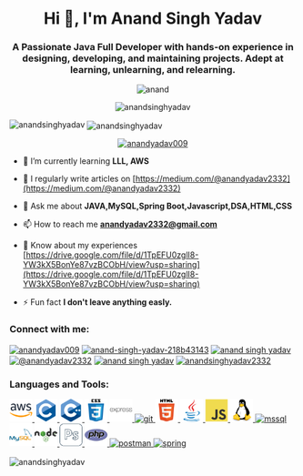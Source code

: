 

<h1 align="center">Hi 👋, I'm Anand Singh Yadav</h1>
<h3 align="center">A Passionate Java Full Developer with hands-on experience in designing, developing, and maintaining projects. Adept at learning, unlearning, and relearning.</h3>
<p align ="center"> <img width="830" src="https://i.pinimg.com/originals/fa/7b/4b/fa7b4bdc3b2f73e749e5c2c646d4ae13.gif" alt="anand"/> </p>




<p align="center"> <img src="https://komarev.com/ghpvc/?username=anandsinghyadav&label=Profile%20views&color=0e75b6&style=flat" alt="anandsinghyadav" /> </p>

<p><img align="left"  src="https://github-readme-stats.vercel.app/api/top-langs?username=anandsinghyadav&show_icons=true&locale=en&layout=compact" alt="anandsinghyadav" /></p>

<p>&nbsp;<img align="center" src="https://github-readme-stats.vercel.app/api?username=anandsinghyadav&show_icons=true&locale=en" alt="anandsinghyadav" /></p>
<p align="center"> <a href="https://twitter.com/anandyadav009" target="blank"><img src="https://img.shields.io/twitter/follow/anandyadav009?logo=twitter&style=for-the-badge" alt="anandyadav009" /></a> </p>


- 🌱 I’m currently learning **LLL, AWS**

- 📝 I regularly write articles on [https://medium.com/@anandyadav2332](https://medium.com/@anandyadav2332)

- 💬 Ask me about **JAVA,MySQL,Spring Boot,Javascript,DSA,HTML,CSS**

- 📫 How to reach me **anandyadav2332@gmail.com**

- 📄 Know about my experiences [https://drive.google.com/file/d/1TpEFU0zglI8-YW3kX5BonYe87vzBCObH/view?usp=sharing](https://drive.google.com/file/d/1TpEFU0zglI8-YW3kX5BonYe87vzBCObH/view?usp=sharing)

- ⚡ Fun fact **I don't leave anything easly.**

<h3 align="left">Connect with me:</h3>
<p align="left">
<a href="https://twitter.com/anandyadav009" target="blank"><img align="center" src="https://raw.githubusercontent.com/rahuldkjain/github-profile-readme-generator/master/src/images/icons/Social/twitter.svg" alt="anandyadav009" height="30" width="40" /></a>
<a href="https://linkedin.com/in/anand-singh-yadav-218b43143" target="blank"><img align="center" src="https://raw.githubusercontent.com/rahuldkjain/github-profile-readme-generator/master/src/images/icons/Social/linked-in-alt.svg" alt="anand-singh-yadav-218b43143" height="30" width="40" /></a>
<a href="https://fb.com/anand singh yadav" target="blank"><img align="center" src="https://raw.githubusercontent.com/rahuldkjain/github-profile-readme-generator/master/src/images/icons/Social/facebook.svg" alt="anand singh yadav" height="30" width="40" /></a>
<a href="https://medium.com/@anandyadav2332" target="blank"><img align="center" src="https://raw.githubusercontent.com/rahuldkjain/github-profile-readme-generator/master/src/images/icons/Social/medium.svg" alt="@anandyadav2332" height="30" width="40" /></a>
<a href="https://www.youtube.com/c/anand singh yadav" target="blank"><img align="center" src="https://raw.githubusercontent.com/rahuldkjain/github-profile-readme-generator/master/src/images/icons/Social/youtube.svg" alt="anand singh yadav" height="30" width="40" /></a>
<a href="https://www.leetcode.com/anandsinghyadav2332" target="blank"><img align="center" src="https://raw.githubusercontent.com/rahuldkjain/github-profile-readme-generator/master/src/images/icons/Social/leet-code.svg" alt="anandsinghyadav2332" height="30" width="40" /></a>
</p>

<h3 align="left">Languages and Tools:</h3>
<p align="left"> <a href="https://aws.amazon.com" target="_blank" rel="noreferrer"> <img src="https://raw.githubusercontent.com/devicons/devicon/master/icons/amazonwebservices/amazonwebservices-original-wordmark.svg" alt="aws" width="40" height="40"/> </a> <a href="https://www.cprogramming.com/" target="_blank" rel="noreferrer"> <img src="https://raw.githubusercontent.com/devicons/devicon/master/icons/c/c-original.svg" alt="c" width="40" height="40"/> </a> <a href="https://www.w3schools.com/cpp/" target="_blank" rel="noreferrer"> <img src="https://raw.githubusercontent.com/devicons/devicon/master/icons/cplusplus/cplusplus-original.svg" alt="cplusplus" width="40" height="40"/> </a> <a href="https://www.w3schools.com/css/" target="_blank" rel="noreferrer"> <img src="https://raw.githubusercontent.com/devicons/devicon/master/icons/css3/css3-original-wordmark.svg" alt="css3" width="40" height="40"/> </a> <a href="https://expressjs.com" target="_blank" rel="noreferrer"> <img src="https://raw.githubusercontent.com/devicons/devicon/master/icons/express/express-original-wordmark.svg" alt="express" width="40" height="40"/> </a> <a href="https://git-scm.com/" target="_blank" rel="noreferrer"> <img src="https://www.vectorlogo.zone/logos/git-scm/git-scm-icon.svg" alt="git" width="40" height="40"/> </a> <a href="https://www.w3.org/html/" target="_blank" rel="noreferrer"> <img src="https://raw.githubusercontent.com/devicons/devicon/master/icons/html5/html5-original-wordmark.svg" alt="html5" width="40" height="40"/> </a> <a href="https://www.java.com" target="_blank" rel="noreferrer"> <img src="https://raw.githubusercontent.com/devicons/devicon/master/icons/java/java-original.svg" alt="java" width="40" height="40"/> </a> <a href="https://developer.mozilla.org/en-US/docs/Web/JavaScript" target="_blank" rel="noreferrer"> <img src="https://raw.githubusercontent.com/devicons/devicon/master/icons/javascript/javascript-original.svg" alt="javascript" width="40" height="40"/> </a> <a href="https://www.linux.org/" target="_blank" rel="noreferrer"> <img src="https://raw.githubusercontent.com/devicons/devicon/master/icons/linux/linux-original.svg" alt="linux" width="40" height="40"/> </a> <a href="https://www.microsoft.com/en-us/sql-server" target="_blank" rel="noreferrer"> <img src="https://www.svgrepo.com/show/303229/microsoft-sql-server-logo.svg" alt="mssql" width="40" height="40"/> </a> <a href="https://www.mysql.com/" target="_blank" rel="noreferrer"> <img src="https://raw.githubusercontent.com/devicons/devicon/master/icons/mysql/mysql-original-wordmark.svg" alt="mysql" width="40" height="40"/> </a> <a href="https://nodejs.org" target="_blank" rel="noreferrer"> <img src="https://raw.githubusercontent.com/devicons/devicon/master/icons/nodejs/nodejs-original-wordmark.svg" alt="nodejs" width="40" height="40"/> </a> <a href="https://www.photoshop.com/en" target="_blank" rel="noreferrer"> <img src="https://raw.githubusercontent.com/devicons/devicon/master/icons/photoshop/photoshop-line.svg" alt="photoshop" width="40" height="40"/> </a> <a href="https://www.php.net" target="_blank" rel="noreferrer"> <img src="https://raw.githubusercontent.com/devicons/devicon/master/icons/php/php-original.svg" alt="php" width="40" height="40"/> </a> <a href="https://postman.com" target="_blank" rel="noreferrer"> <img src="https://www.vectorlogo.zone/logos/getpostman/getpostman-icon.svg" alt="postman" width="40" height="40"/> </a> <a href="https://spring.io/" target="_blank" rel="noreferrer"> <img src="https://www.vectorlogo.zone/logos/springio/springio-icon.svg" alt="spring" width="40" height="40"/> </a> </p>


<p><img align="center" src="https://github-readme-streak-stats.herokuapp.com/?user=anandsinghyadav&" alt="anandsinghyadav" /></p>
